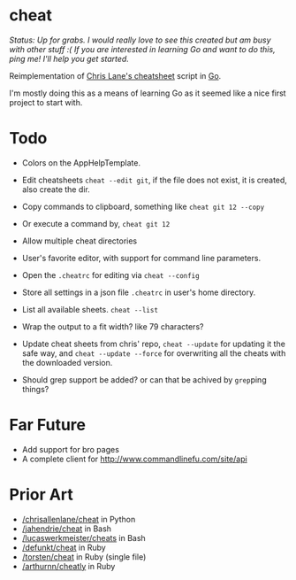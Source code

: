 # cheat

*Status: Up for grabs. I would really love to see this created but am busy with other stuff :( If you are interested in learning Go and want to do this, ping me! I'll help you get started.*

Reimplementation of [Chris Lane's cheatsheet](https://github.com/chrisallenlane/cheat) script in [Go](http://golang.org/). 

I'm mostly doing this as a means of learning Go as it seemed like a nice first project to start with. 

# Todo

* Colors on the AppHelpTemplate.

* Edit cheatsheets `cheat --edit git`, if the file does not exist, it is created, also create the dir.

* Copy commands to clipboard, something like `cheat git 12 --copy`
* Or execute a command by, `cheat git 12`

* Allow multiple cheat directories
* User's favorite editor, with support for command line parameters.
* Open the `.cheatrc` for editing via `cheat --config`
* Store all settings in a json file `.cheatrc` in user's home directory.

* List all available sheets. `cheat --list`

* Wrap the output to a fit width? like 79 characters?

* Update cheat sheets from chris' repo, `cheat --update` for updating it the safe way, and `cheat --update --force` for overwriting all the cheats with the downloaded version.

* Should grep support be added? or can that be achived by `grep`ping things?

# Far Future

* Add support for bro pages
* A complete client for http://www.commandlinefu.com/site/api

# Prior Art

* [/chrisallenlane/cheat](http://github.com/chrisallenlane/cheat) in Python
* [/jahendrie/cheat](https://github.com/jahendrie/cheat) in Bash
* [/lucaswerkmeister/cheats](https://github.com/lucaswerkmeister/cheats) in Bash
* [/defunkt/cheat](https://github.com/defunkt/) in Ruby
* [/torsten/cheat](https://github.com/torsten/cheat) in Ruby (single file)
* [/arthurnn/cheatly](https://github.com/arthurnn/cheatly) in Ruby

<!--

Markdown Cheatsheets - https://github.com/rstacruz/cheatsheets
Kapeli's Sheets - https://github.com/Kapeli/cheatsheets
Git Cheat - https://github.com/0xAX/git-cheat
More Sheets - https://github.com/Dmitrii-I/cheat

-->

